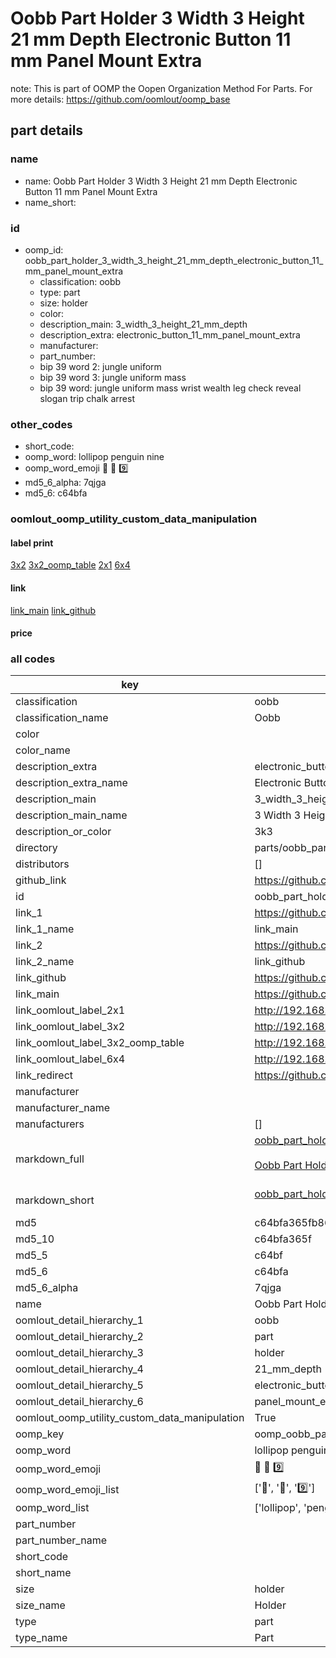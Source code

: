 # Oobb Part Holder 3 Width 3 Height 21 mm Depth Electronic Button 11 mm Panel Mount Extra  

note: This is part of OOMP the Oopen Organization Method For Parts. For more details: https://github.com/oomlout/oomp_base

##  part details
  







### name
* name: Oobb Part Holder 3 Width 3 Height 21 mm Depth Electronic Button 11 mm Panel Mount Extra
* name_short: 
### id
* oomp_id: oobb_part_holder_3_width_3_height_21_mm_depth_electronic_button_11_mm_panel_mount_extra
  * classification: oobb
  * type: part
  * size: holder
  * color: 
  * description_main: 3_width_3_height_21_mm_depth
  * description_extra: electronic_button_11_mm_panel_mount_extra
  * manufacturer: 
  * part_number: 
  * bip 39 word 2: jungle uniform
  * bip 39 word 3: jungle uniform mass
  * bip 39 word: jungle uniform mass wrist wealth leg check reveal slogan trip chalk arrest

### other_codes
* short_code: 
* oomp_word: lollipop penguin nine
* oomp_word_emoji :lollipop: :penguin: :nine:
* md5_6_alpha: 7qjga
* md5_6: c64bfa






### oomlout_oomp_utility_custom_data_manipulation
#### label print
[3x2](http://192.168.1.245:1112/?label=oomp%207qjga)
[3x2_oomp_table](http://192.168.1.108:1112/?label=oomp%207qjga)
[2x1](http://192.168.1.242:1112/?label=oomp%207qjga)
[6x4](http://192.168.1.55:1112/?label=oomp%207qjga)    

#### link

[link_main](https://github.com/oomlout/oomlout_oomp_version_1_messy/tree/main/parts/oobb_part_holder_3_width_3_height_21_mm_depth_electronic_button_11_mm_panel_mount_extra) [link_github](https://github.com/oomlout/oomlout_oomp_version_1_messy/tree/main/parts/oobb_part_holder_3_width_3_height_21_mm_depth_electronic_button_11_mm_panel_mount_extra)                             

#### price







### all codes 
| key | value |  
| --- | --- |  
| classification | oobb |  
| classification_name | Oobb |  
| color |  |  
| color_name |  |  
| description_extra | electronic_button_11_mm_panel_mount_extra |  
| description_extra_name | Electronic Button 11 mm Panel Mount Extra |  
| description_main | 3_width_3_height_21_mm_depth |  
| description_main_name | 3 Width 3 Height 21 mm Depth |  
| description_or_color | 3k3 |  
| directory | parts/oobb_part_holder_3_width_3_height_21_mm_depth_electronic_button_11_mm_panel_mount_extra |  
| distributors | [] |  
| github_link | https://github.com/oomlout/oomlout_oomp_part_src/tree/main/parts/oobb_part_holder_3_width_3_height_21_mm_depth_electronic_button_11_mm_panel_mount_extra |  
| id | oobb_part_holder_3_width_3_height_21_mm_depth_electronic_button_11_mm_panel_mount_extra |  
| link_1 | https://github.com/oomlout/oomlout_oomp_version_1_messy/tree/main/parts/oobb_part_holder_3_width_3_height_21_mm_depth_electronic_button_11_mm_panel_mount_extra |  
| link_1_name | link_main |  
| link_2 | https://github.com/oomlout/oomlout_oomp_version_1_messy/tree/main/parts/oobb_part_holder_3_width_3_height_21_mm_depth_electronic_button_11_mm_panel_mount_extra |  
| link_2_name | link_github |  
| link_github | https://github.com/oomlout/oomlout_oomp_version_1_messy/tree/main/parts/oobb_part_holder_3_width_3_height_21_mm_depth_electronic_button_11_mm_panel_mount_extra |  
| link_main | https://github.com/oomlout/oomlout_oomp_version_1_messy/tree/main/parts/oobb_part_holder_3_width_3_height_21_mm_depth_electronic_button_11_mm_panel_mount_extra |  
| link_oomlout_label_2x1 | http://192.168.1.242:1112/?label=oomp%207qjga |  
| link_oomlout_label_3x2 | http://192.168.1.245:1112/?label=oomp%207qjga |  
| link_oomlout_label_3x2_oomp_table | http://192.168.1.108:1112/?label=oomp%207qjga |  
| link_oomlout_label_6x4 | http://192.168.1.55:1112/?label=oomp%207qjga |  
| link_redirect | https://github.com/oomlout/oomlout_oomp_version_1_messy/tree/main/parts/oobb_part_holder_3_width_3_height_21_mm_depth_electronic_button_11_mm_panel_mount_extra |  
| manufacturer |  |  
| manufacturer_name |  |  
| manufacturers | [] |  
| markdown_full | [oobb_part_holder_3_width_3_height_21_mm_depth_electronic_button_11_mm_panel_mount_extra](none)<br>[](none)<br>[Oobb Part Holder 3 Width 3 Height 21 Mm Depth Electronic Button 11 Mm Panel Mount Extra](none)<br><br> |  
| markdown_short | [oobb_part_holder_3_width_3_height_21_mm_depth_electronic_button_11_mm_panel_mount_extra](none)<br><br> |  
| md5 | c64bfa365fb864e1fd7c1fe7113b5bc8 |  
| md5_10 | c64bfa365f |  
| md5_5 | c64bf |  
| md5_6 | c64bfa |  
| md5_6_alpha | 7qjga |  
| name | Oobb Part Holder 3 Width 3 Height 21 mm Depth Electronic Button 11 mm Panel Mount Extra |  
| oomlout_detail_hierarchy_1 | oobb |  
| oomlout_detail_hierarchy_2 | part |  
| oomlout_detail_hierarchy_3 | holder |  
| oomlout_detail_hierarchy_4 | 21_mm_depth |  
| oomlout_detail_hierarchy_5 | electronic_button_11_mm |  
| oomlout_detail_hierarchy_6 | panel_mount_extra |  
| oomlout_oomp_utility_custom_data_manipulation | True |  
| oomp_key | oomp_oobb_part_holder_3_width_3_height_21_mm_depth_electronic_button_11_mm_panel_mount_extra |  
| oomp_word | lollipop penguin nine |  
| oomp_word_emoji | :lollipop: :penguin: :nine: |  
| oomp_word_emoji_list | [':lollipop:', ':penguin:', ':nine:'] |  
| oomp_word_list | ['lollipop', 'penguin', 'nine'] |  
| part_number |  |  
| part_number_name |  |  
| short_code |  |  
| short_name |  |  
| size | holder |  
| size_name | Holder |  
| type | part |  
| type_name | Part |  
